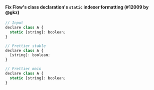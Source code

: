 #### Fix Flow's class declaration's `static` indexer formatting (#12009 by @gkz)

<!-- prettier-ignore -->
```jsx
// Input
declare class A {
  static [string]: boolean;
}

// Prettier stable
declare class A {
  [string]: boolean;
}

// Prettier main
declare class A {
  static [string]: boolean;
}
```
